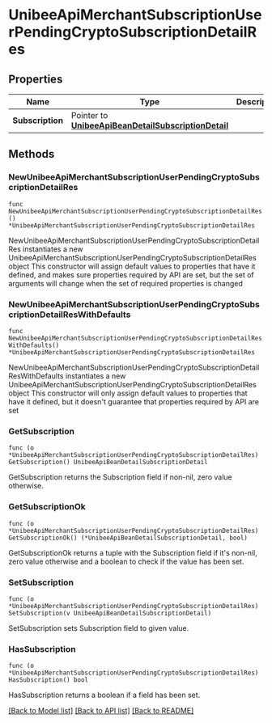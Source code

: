 # UnibeeApiMerchantSubscriptionUserPendingCryptoSubscriptionDetailRes

## Properties

Name | Type | Description | Notes
------------ | ------------- | ------------- | -------------
**Subscription** | Pointer to [**UnibeeApiBeanDetailSubscriptionDetail**](UnibeeApiBeanDetailSubscriptionDetail.md) |  | [optional] 

## Methods

### NewUnibeeApiMerchantSubscriptionUserPendingCryptoSubscriptionDetailRes

`func NewUnibeeApiMerchantSubscriptionUserPendingCryptoSubscriptionDetailRes() *UnibeeApiMerchantSubscriptionUserPendingCryptoSubscriptionDetailRes`

NewUnibeeApiMerchantSubscriptionUserPendingCryptoSubscriptionDetailRes instantiates a new UnibeeApiMerchantSubscriptionUserPendingCryptoSubscriptionDetailRes object
This constructor will assign default values to properties that have it defined,
and makes sure properties required by API are set, but the set of arguments
will change when the set of required properties is changed

### NewUnibeeApiMerchantSubscriptionUserPendingCryptoSubscriptionDetailResWithDefaults

`func NewUnibeeApiMerchantSubscriptionUserPendingCryptoSubscriptionDetailResWithDefaults() *UnibeeApiMerchantSubscriptionUserPendingCryptoSubscriptionDetailRes`

NewUnibeeApiMerchantSubscriptionUserPendingCryptoSubscriptionDetailResWithDefaults instantiates a new UnibeeApiMerchantSubscriptionUserPendingCryptoSubscriptionDetailRes object
This constructor will only assign default values to properties that have it defined,
but it doesn't guarantee that properties required by API are set

### GetSubscription

`func (o *UnibeeApiMerchantSubscriptionUserPendingCryptoSubscriptionDetailRes) GetSubscription() UnibeeApiBeanDetailSubscriptionDetail`

GetSubscription returns the Subscription field if non-nil, zero value otherwise.

### GetSubscriptionOk

`func (o *UnibeeApiMerchantSubscriptionUserPendingCryptoSubscriptionDetailRes) GetSubscriptionOk() (*UnibeeApiBeanDetailSubscriptionDetail, bool)`

GetSubscriptionOk returns a tuple with the Subscription field if it's non-nil, zero value otherwise
and a boolean to check if the value has been set.

### SetSubscription

`func (o *UnibeeApiMerchantSubscriptionUserPendingCryptoSubscriptionDetailRes) SetSubscription(v UnibeeApiBeanDetailSubscriptionDetail)`

SetSubscription sets Subscription field to given value.

### HasSubscription

`func (o *UnibeeApiMerchantSubscriptionUserPendingCryptoSubscriptionDetailRes) HasSubscription() bool`

HasSubscription returns a boolean if a field has been set.


[[Back to Model list]](../README.md#documentation-for-models) [[Back to API list]](../README.md#documentation-for-api-endpoints) [[Back to README]](../README.md)


